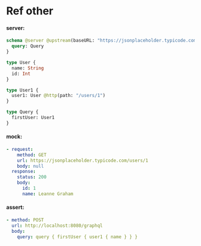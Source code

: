 # Ref other

#### server:

```graphql
schema @server @upstream(baseURL: "https://jsonplaceholder.typicode.com") {
  query: Query
}

type User {
  name: String
  id: Int
}

type User1 {
  user1: User @http(path: "/users/1")
}

type Query {
  firstUser: User1
}
```

#### mock:

```yml
- request:
    method: GET
    url: https://jsonplaceholder.typicode.com/users/1
    body: null
  response:
    status: 200
    body:
      id: 1
      name: Leanne Graham
```

#### assert:

```yml
- method: POST
  url: http://localhost:8080/graphql
  body:
    query: query { firstUser { user1 { name } } }
```

